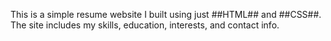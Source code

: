 This is a simple resume website I built using just ##HTML## and ##CSS##.  
The site includes my skills, education, interests, and contact info.

